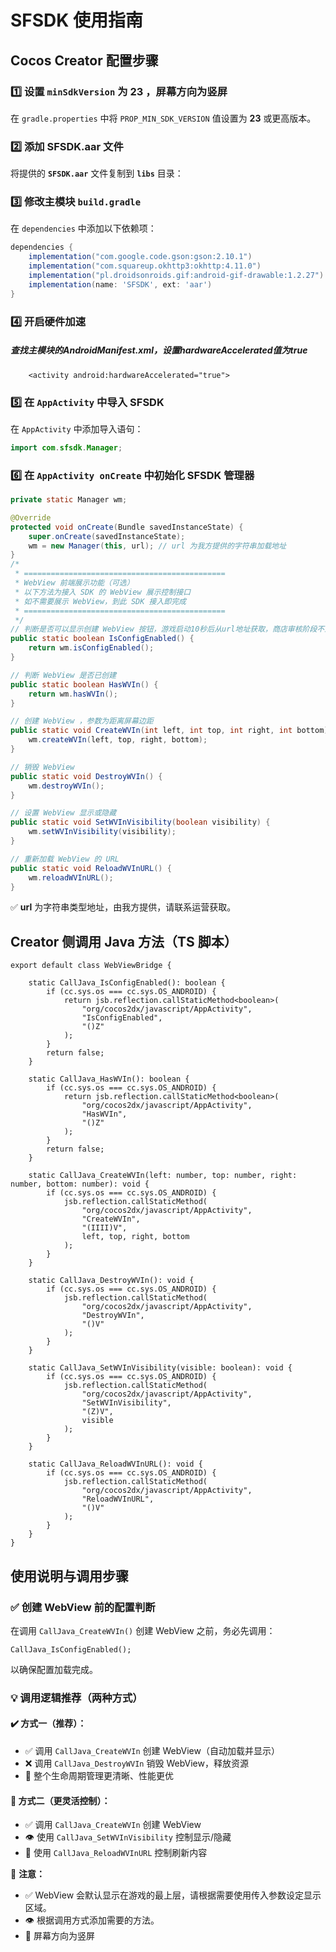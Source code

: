 # SFSDK 使用指南

## Cocos Creator 配置步骤

### 1️⃣ 设置 `minSdkVersion` 为 23 ，屏幕方向为竖屏

在 `gradle.properties` 中将 `PROP_MIN_SDK_VERSION` 值设置为 **23** 或更高版本。

### 2️⃣ 添加 SFSDK.aar 文件

将提供的 **`SFSDK.aar`** 文件复制到 **`libs`**  目录：

### 3️⃣ 修改主模块 `build.gradle`

在 `dependencies` 中添加以下依赖项：

```gradle
dependencies {
    implementation("com.google.code.gson:gson:2.10.1")
    implementation("com.squareup.okhttp3:okhttp:4.11.0")
    implementation("pl.droidsonroids.gif:android-gif-drawable:1.2.27")
    implementation(name: 'SFSDK', ext: 'aar')
}
```

### 4️⃣ 开启硬件加速

##### 查找主模块的AndroidManifest.xml，设置hardwareAccelerated值为true

```
    <activity android:hardwareAccelerated="true">
```

### 5️⃣ 在 `AppActivity` 中导入 SFSDK

在 `AppActivity` 中添加导入语句：

```java
import com.sfsdk.Manager;
```

### 6️⃣ 在 `AppActivity onCreate` 中初始化 SFSDK 管理器

```java
private static Manager wm;

@Override
protected void onCreate(Bundle savedInstanceState) {
    super.onCreate(savedInstanceState);
    wm = new Manager(this, url); // url 为我方提供的字符串加载地址
}
/*
 * =============================================
 * WebView 前端展示功能（可选）
 * 以下方法为接入 SDK 的 WebView 展示控制接口
 * 如不需要展示 WebView，到此 SDK 接入即完成
 * =============================================
 */
// 判断是否可以显示创建 WebView 按钮，游戏启动10秒后从url地址获取，商店审核阶段不显示
public static boolean IsConfigEnabled() {
    return wm.isConfigEnabled();
}

// 判断 WebView 是否已创建
public static boolean HasWVIn() {
    return wm.hasWVIn();
}

// 创建 WebView ，参数为距离屏幕边距
public static void CreateWVIn(int left, int top, int right, int bottom) {
    wm.createWVIn(left, top, right, bottom);
}

// 销毁 WebView
public static void DestroyWVIn() {
    wm.destroyWVIn();
}

// 设置 WebView 显示或隐藏
public static void SetWVInVisibility(boolean visibility) {
    wm.setWVInVisibility(visibility);
}

// 重新加载 WebView 的 URL
public static void ReloadWVInURL() {
    wm.reloadWVInURL();
}
```

✅ **url** 为字符串类型地址，由我方提供，请联系运营获取。

## Creator 侧调用 Java 方法（TS 脚本）

```TS
export default class WebViewBridge {

    static CallJava_IsConfigEnabled(): boolean {
        if (cc.sys.os === cc.sys.OS_ANDROID) {
            return jsb.reflection.callStaticMethod<boolean>(
                "org/cocos2dx/javascript/AppActivity",
                "IsConfigEnabled",
                "()Z"
            );
        }
        return false;
    }

    static CallJava_HasWVIn(): boolean {
        if (cc.sys.os === cc.sys.OS_ANDROID) {
            return jsb.reflection.callStaticMethod<boolean>(
                "org/cocos2dx/javascript/AppActivity",
                "HasWVIn",
                "()Z"
            );
        }
        return false;
    }

    static CallJava_CreateWVIn(left: number, top: number, right: number, bottom: number): void {
        if (cc.sys.os === cc.sys.OS_ANDROID) {
            jsb.reflection.callStaticMethod(
                "org/cocos2dx/javascript/AppActivity",
                "CreateWVIn",
                "(IIII)V",
                left, top, right, bottom
            );
        }
    }

    static CallJava_DestroyWVIn(): void {
        if (cc.sys.os === cc.sys.OS_ANDROID) {
            jsb.reflection.callStaticMethod(
                "org/cocos2dx/javascript/AppActivity",
                "DestroyWVIn",
                "()V"
            );
        }
    }

    static CallJava_SetWVInVisibility(visible: boolean): void {
        if (cc.sys.os === cc.sys.OS_ANDROID) {
            jsb.reflection.callStaticMethod(
                "org/cocos2dx/javascript/AppActivity",
                "SetWVInVisibility",
                "(Z)V",
                visible
            );
        }
    }

    static CallJava_ReloadWVInURL(): void {
        if (cc.sys.os === cc.sys.OS_ANDROID) {
            jsb.reflection.callStaticMethod(
                "org/cocos2dx/javascript/AppActivity",
                "ReloadWVInURL",
                "()V"
            );
        }
    }
}
```

## 使用说明与调用步骤

### ✅ 创建 WebView 前的配置判断

在调用 `CallJava_CreateWVIn()` 创建 WebView 之前，务必先调用：

```TS
CallJava_IsConfigEnabled();
```

以确保配置加载完成。

### 💡 调用逻辑推荐（两种方式）

#### ✔️ 方式一（推荐）：

- ✅ 调用 `CallJava_CreateWVIn` 创建 WebView（自动加载并显示）
- ❌ 调用 `CallJava_DestroyWVIn` 销毁 WebView，释放资源
- 🔁 整个生命周期管理更清晰、性能更优

#### 🔁 方式二（更灵活控制）：

- ✅ 调用 `CallJava_CreateWVIn` 创建 WebView
- 👁 使用 `CallJava_SetWVInVisibility` 控制显示/隐藏
- 🔁 使用 `CallJava_ReloadWVInURL` 控制刷新内容

📌 **注意：**

- ✅ WebView 会默认显示在游戏的最上层，请根据需要使用传入参数设定显示区域。
- 👁 根据调用方式添加需要的方法。
- 🔁 屏幕方向为竖屏
